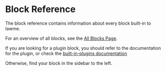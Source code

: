 # Block Reference

The block reference contains information about every block built-in to lawme.

For an overview of all blocks, see the [All Blocks Page](./block-reference/all-blocks.mdx).

If you are looking for a plugin block, you should refer to the documentation for the plugin, or check the [built-in-plugins documentation](./user-guide/plugins/built-in/all.md)

Otherwise, find your block in the sidebar to the left.
